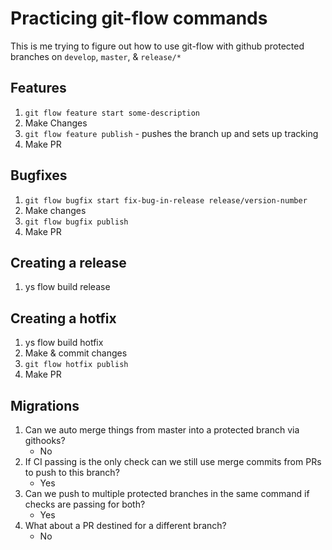 # Practicing git-flow commands

This is me trying to figure out how to use git-flow with github protected branches on `develop`, `master`, & `release/*`

## Features

1. `git flow feature start some-description`
1. Make Changes
1. `git flow feature publish` - pushes the branch up and sets up tracking
1. Make PR

## Bugfixes

1. `git flow bugfix start fix-bug-in-release release/version-number`
1. Make changes
1. `git flow bugfix publish`
1. Make PR

## Creating a release

1. ys flow build release

## Creating a hotfix

1. ys flow build hotfix
1. Make & commit changes
1. `git flow hotfix publish`
1. Make PR

## Migrations

1. Can we auto merge things from master into a protected branch via githooks?
    - No
1. If CI passing is the only check can we still use merge commits from PRs to push to this branch?
    - Yes
1. Can we push to multiple protected branches in the same command if checks are passing for both?
    - Yes
1. What about a PR destined for a different branch?
    - No
